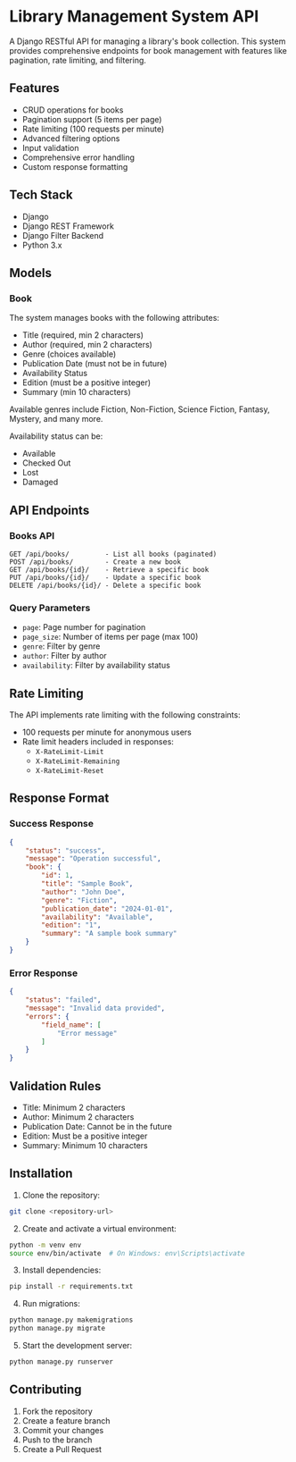 # Library Management System API

A Django RESTful API for managing a library's book collection. This system provides comprehensive endpoints for book management with features like pagination, rate limiting, and filtering.

## Features

- CRUD operations for books
- Pagination support (5 items per page)
- Rate limiting (100 requests per minute)
- Advanced filtering options
- Input validation
- Comprehensive error handling
- Custom response formatting

## Tech Stack

- Django
- Django REST Framework
- Django Filter Backend
- Python 3.x

## Models

### Book
The system manages books with the following attributes:

- Title (required, min 2 characters)
- Author (required, min 2 characters)
- Genre (choices available)
- Publication Date (must not be in future)
- Availability Status
- Edition (must be a positive integer)
- Summary (min 10 characters)

Available genres include Fiction, Non-Fiction, Science Fiction, Fantasy, Mystery, and many more.

Availability status can be:
- Available
- Checked Out
- Lost
- Damaged

## API Endpoints

### Books API

```
GET /api/books/         - List all books (paginated)
POST /api/books/        - Create a new book
GET /api/books/{id}/    - Retrieve a specific book
PUT /api/books/{id}/    - Update a specific book
DELETE /api/books/{id}/ - Delete a specific book
```

### Query Parameters

- `page`: Page number for pagination
- `page_size`: Number of items per page (max 100)
- `genre`: Filter by genre
- `author`: Filter by author
- `availability`: Filter by availability status

## Rate Limiting

The API implements rate limiting with the following constraints:
- 100 requests per minute for anonymous users
- Rate limit headers included in responses:
  - `X-RateLimit-Limit`
  - `X-RateLimit-Remaining`
  - `X-RateLimit-Reset`

## Response Format

### Success Response

```json
{
    "status": "success",
    "message": "Operation successful",
    "book": {
        "id": 1,
        "title": "Sample Book",
        "author": "John Doe",
        "genre": "Fiction",
        "publication_date": "2024-01-01",
        "availability": "Available",
        "edition": "1",
        "summary": "A sample book summary"
    }
}
```

### Error Response

```json
{
    "status": "failed",
    "message": "Invalid data provided",
    "errors": {
        "field_name": [
            "Error message"
        ]
    }
}
```

## Validation Rules

- Title: Minimum 2 characters
- Author: Minimum 2 characters
- Publication Date: Cannot be in the future
- Edition: Must be a positive integer
- Summary: Minimum 10 characters

## Installation

1. Clone the repository:
```bash
git clone <repository-url>
```

2. Create and activate a virtual environment:
```bash
python -m venv env
source env/bin/activate  # On Windows: env\Scripts\activate
```

3. Install dependencies:
```bash
pip install -r requirements.txt
```

4. Run migrations:
```bash
python manage.py makemigrations
python manage.py migrate
```

5. Start the development server:
```bash
python manage.py runserver
```

## Contributing

1. Fork the repository
2. Create a feature branch
3. Commit your changes
4. Push to the branch
5. Create a Pull Request


